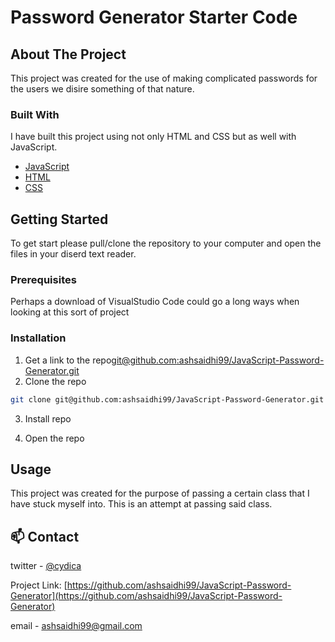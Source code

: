 # Password Generator Starter Code

<!-- ABOUT THE PROJECT -->
## About The Project

This project was created for the use of making complicated passwords for the users we disire something of that nature.

### Built With
I have built this project using not only HTML and CSS but as well with JavaScript.
* [JavaScript](https://www.javascript.com/)
* [HTML](https://html.com/)
* [CSS](https://css-tricks.com/)



<!-- GETTING STARTED -->
## Getting Started

To get start please pull/clone the repository to your computer and open the files in your diserd text reader.

### Prerequisites

Perhaps a download of VisualStudio Code could go a long ways when looking at this sort of project

### Installation

1. Get a link to the repo[git@github.com:ashsaidhi99/JavaScript-Password-Generator.git](git@github.com:ashsaidhi99/JavaScript-Password-Generator.git)
2. Clone the repo
```sh
git clone git@github.com:ashsaidhi99/JavaScript-Password-Generator.git
```
3. Install repo

4. Open the repo



<!-- USAGE EXAMPLES -->
## Usage

This project was created for the purpose of passing a certain class that I have stuck myself into. This is an attempt at passing said class.



<!-- CONTACT -->
## 📫 Contact
twitter - [@cydica](https://twitter.com/cydica_) 

Project Link: [https://github.com/ashsaidhi99/JavaScript-Password-Generator](https://github.com/ashsaidhi99/JavaScript-Password-Generator)

email - ashsaidhi99@gmail.com